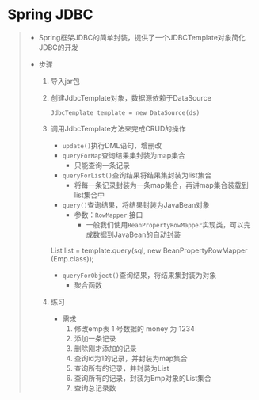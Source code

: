 # Spring JDBC

> - Spring框架JDBC的简单封装，提供了一个JDBCTemplate对象简化JDBC的开发
>
> - 步骤
>
>   1. 导入jar包
>
>   2. 创建JdbcTemplate对象，数据源依赖于DataSource
>
>      `JdbcTemplate template = new DataSource(ds)`
>
>   3. 调用JdbcTemplate方法来完成CRUD的操作
>
>      - `update()`执行DML语句，增删改
>      - `queryForMap`查询结果集封装为map集合
>        - 只能查询一条记录
>      - `queryForList()`查询结果将结果集封装为list集合
>        - 将每一条记录封装为一条map集合，再讲map集合装载到list集合中
>      - `query()`查询结果，将结果封装为JavaBean对象
>        - 参数：`RowMapper` 接口
>          - 一般我们使用`BeanPropertyRowMapper`实现类，可以完成数据到JavaBean的自动封装
>   
>      List<Emp> list = template.query(sql, new BeanPropertyRowMapper<Emp> (Emp.class));
>   
>      - `queryForObject()`查询结果，将结果集封装为对象
>        - 聚合函数
>   
>   4. 练习
>   
>      - 需求
>        1. 修改emp表 1 号数据的 money 为 1234
>        2. 添加一条记录
>        3. 删除刚才添加的记录
>        4. 查询id为1的记录，并封装为map集合
>        5. 查询所有的记录，并封装为List
>        6. 查询所有的记录，封装为Emp对象的List集合
>        7. 查询总记录数